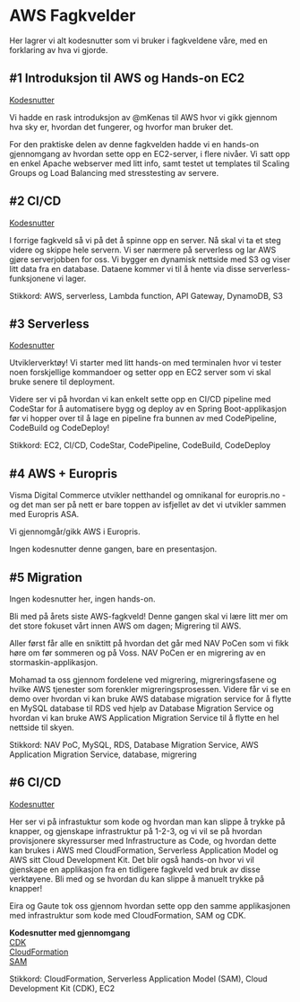 # AWS Fagkvelder

Her lagrer vi alt kodesnutter som vi bruker i fagkveldene våre, med en forklaring av hva vi gjorde.

## \#1 Introduksjon til AWS og Hands-on EC2

[Kodesnutter](./08.09.2021)

Vi hadde en rask introduksjon av @mKenas til AWS hvor vi gikk gjennom hva sky er, hvordan det fungerer, og hvorfor man bruker det.

For den praktiske delen av denne fagkvelden hadde vi en hands-on gjennomgang av hvordan sette opp en EC2-server, i flere nivåer. Vi satt opp en enkel Apache webserver med litt info, samt testet ut templates til Scaling Groups og Load Balancing med stresstesting av servere.

## \#2 CI/CD

[Kodesnutter](./19.10.2021)

I forrige fagkveld så vi på det å spinne opp en server. Nå skal vi ta et steg videre og skippe hele servern. Vi ser nærmere på serverless og lar AWS gjøre serverjobben for oss. Vi bygger en dynamisk nettside med S3 og viser litt data fra en database. Dataene kommer vi til å hente via disse serverless-funksjonene vi lager.

Stikkord: AWS, serverless, Lambda function, API Gateway, DynamoDB, S3

## \#3 Serverless

[Kodesnutter](./11.11.2021)

Utviklerverktøy! Vi starter med litt hands-on med terminalen hvor vi tester noen forskjellige kommandoer og setter opp en EC2 server som vi skal bruke senere til deployment.

Videre ser vi på hvordan vi kan enkelt sette opp en CI/CD pipeline med CodeStar for å automatisere bygg og deploy av en Spring Boot-applikasjon før vi hopper over til å lage en pipeline fra bunnen av med CodePipeline, CodeBuild og CodeDeploy!

Stikkord: EC2, CI/CD, CodeStar, CodePipeline, CodeBuild, CodeDeploy

## \#4 AWS + Europris

Visma Digital Commerce utvikler netthandel og omnikanal for europris.no - og det man ser på nett er bare toppen av isfjellet av det vi utvikler sammen med Europris ASA.

Vi gjennomgår/gikk AWS i Europris.

Ingen kodesnutter denne gangen, bare en presentasjon.

## \#5 Migration

Ingen kodesnutter her, ingen hands-on.

Bli med på årets siste AWS-fagkveld! Denne gangen skal vi lære litt mer om det store fokuset vårt innen AWS om dagen; Migrering til AWS.

Aller først får alle en sniktitt på hvordan det går med NAV PoCen som vi fikk høre om før sommeren og på Voss. NAV PoCen er en migrering av en stormaskin-applikasjon.

Mohamad ta oss gjennom fordelene ved migrering, migreringsfasene og hvilke AWS tjenester som forenkler migreringsprosessen. Videre får vi se en demo over hvordan vi kan bruke AWS database migration service for å flytte en MySQL database til RDS ved hjelp av Database Migration Service og hvordan vi kan bruke AWS Application Migration Service til å flytte en hel nettside til skyen.

Stikkord: NAV PoC, MySQL, RDS, Database Migration Service, AWS Application Migration Service, database, migrering

## \#6 CI/CD

[Kodesnutter](./25.01.2022)

Her ser vi på infrastuktur som kode og hvordan man kan slippe å trykke på knapper, og gjenskape infrastruktur på 1-2-3, og vi vil se på hvordan provisjonere skyressurser med Infrastructure as Code, og hvordan dette kan brukes i AWS med CloudFormation, Serverless Application Model og AWS sitt Cloud Development Kit. Det blir også hands-on hvor vi vil gjenskape en applikasjon fra en tidligere fagkveld ved bruk av disse verktøyene. Bli med og se hvordan du kan slippe å manuelt trykke på knapper!

Eira og Gaute tok oss gjennom hvordan sette opp den samme applikasjonen med infrastruktur som kode med CloudFormation, SAM og CDK.

**Kodesnutter med gjennomgang**\
[CDK](./25.01.2022/CDK)\
[CloudFormation](./25.01.2022/CloudFormation)\
[SAM](./25.01.2022/SAM)

Stikkord: CloudFormation, Serverless Application Model (SAM), Cloud Development Kit (CDK), EC2
